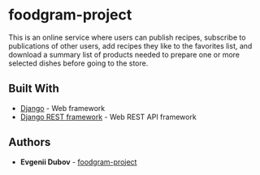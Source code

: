 # foodgram-project

This is an online service where users can publish recipes, subscribe to publications of other users, add recipes they like to the favorites list, and download a summary list of products needed to prepare one or more selected dishes before going to the store.

## Built With

* [Django](https://www.djangoproject.com/) - Web framework
* [Django REST framework](https://www.django-rest-framework.org/) - Web REST API framework

## Authors

* **Evgenii Dubov** - [foodgram-project](https://github.com/dubovevgenii/foodgram-project)

